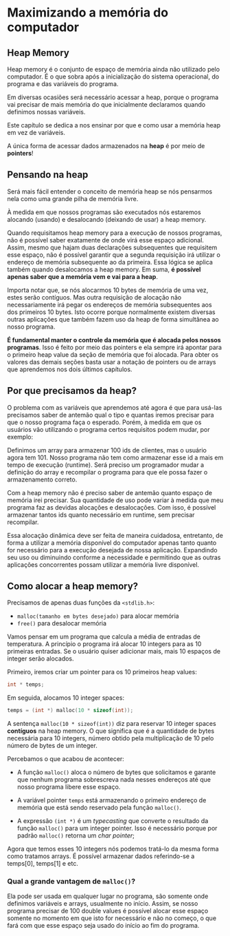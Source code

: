 # Maximizando a memória do computador

## Heap Memory

Heap memory é o conjunto de espaço de memória ainda não utilizado pelo computador. É o que sobra após a inicialização do sistema operacional, do programa e das variáveis do programa.

Em diversas ocasiões será necessário acessar a heap, porque o programa vai precisar de mais memória do que inicialmente declaramos quando definimos nossas variáveis.

Este capítulo se dedica a nos ensinar por que e como usar a memória heap em vez de variáveis.

A única forma de acessar dados armazenados na **heap** é por meio de **pointers**!

## Pensando na heap

Será mais fácil entender o conceito de memória heap se nós pensarmos nela como uma grande pilha de memória livre.

À medida em que nossos programas são executados nós estaremos alocando (usando) e desalocando (deixando de usar) a heap memory.

Quando requisitamos heap memory para a execução de nossos programas, não é possível saber exatamente de onde virá esse espaço adicional. Assim, mesmo que hajam duas declarações subsequentes que requisitem esse espaço, não é possível garantir que a segunda requisição irá utilizar o endereço de memória subsequente ao da primeira. Essa lógica se aplica também quando desalocamos a heap memory. Em suma, **é possível apenas saber que a memória vem e vai para a heap**.

Importa notar que, se nós alocarmos 10 bytes de memória de uma vez, estes serão contíguos. Mas outra requisição de alocação não necessariamente irá pegar os endereços de memória subsequentes aos dos primeiros 10 bytes. Isto ocorre porque normalmente existem diversas outras aplicações que também fazem uso da heap de forma simultânea ao nosso programa.

**É fundamental manter o controle da memória que é alocada pelos nossos programas**. Isso é feito por meio das pointers e ela sempre irá apontar para o primeiro heap value da seção de memória que foi alocada. Para obter os valores das demais seções basta usar a notação de pointers ou de arrays que aprendemos nos dois últimos capítulos.

## Por que precisamos da heap?

O problema com as variáveis que aprendemos até agora é que para usá-las precisamos saber de antemão qual o tipo e quantas iremos precisar para que o nosso programa faça o esperado. Porém, à medida em que os usuários vão utilizando o programa certos requisitos podem mudar, por exemplo:

Definimos um array para armazenar 100 ids de clientes, mas o usuário agora tem 101. Nosso programa não tem como armazenar esse id a mais em tempo de execução (runtime). Será preciso um programador mudar a definição do array e recompilar o programa para que ele possa fazer o armazenamento correto.

Com a heap memory não é preciso saber de antemão quanto espaço de memória irei precisar. Sua quantidade de uso pode variar à medida que meu programa faz as devidas alocações e desalocações. Com isso, é possível armazenar tantos ids quanto necessário em runtime, sem precisar recompilar.

Essa alocação dinâmica deve ser feita de maneira cuidadosa, entretanto, de forma a utilizar a memória disponível do computador apenas tanto quanto for necessário para a execução desejada de nossa aplicação. Expandindo seu uso ou diminuindo conforme a necessidade e permitindo que as outras aplicações concorrentes possam utilizar a memória livre disponível.

## Como alocar a heap memory?

Precisamos de apenas duas funções da `<stdlib.h>`:

- `malloc(tamanho em bytes desejado)` para alocar memória
- `free()` para desalocar memória

Vamos pensar em um programa que calcula a média de entradas de temperatura. A princípio o programa irá alocar 10 integers para as 10 primeiras entradas. Se o usuário quiser adicionar mais, mais 10 espaços de integer serão alocados.

Primeiro, iremos criar um pointer para os 10 primeiros heap values:

```C
int * temps;
```

Em seguida, alocamos 10 integer spaces:

```C
temps = (int *) malloc(10 * sizeof(int));
```

A sentença `malloc(10 * sizeof(int))` diz para reservar 10 integer spaces **contíguos** na heap memory. O que significa que é a quantidade de bytes necessária para 10 integers, número obtido pela multiplicação de 10 pelo número de bytes de um integer.

Percebamos o que acabou de acontecer:

- A função `malloc()` aloca o número de bytes que solicitamos e garante que nenhum programa sobrescreva nada nesses endereços até que nosso programa libere esse espaço.

- A variável pointer `temps` está armazenando o primeiro endereço de memória que está sendo reservado pela função `malloc()`.

- A expressão `(int *)` é um *typecasting* que converte o resultado da função `malloc()` para um integer pointer. Isso é necessário porque por padrão `malloc()` retorna um *char pointer*;

Agora que temos esses 10 integers nós podemos tratá-lo da mesma forma como tratamos arrays. É possível armazenar dados referindo-se a temps[0], temps[1] e etc.

### Qual a grande vantagem de `malloc()`?

Ela pode ser usada em qualquer lugar no programa, são somente onde definimos variáveis e arrays, usualmente no início. Assim, se nosso programa precisar de 100 double values é possível alocar esse espaço somente no momento em que isto for necessário e não no começo, o que fará com que esse espaço seja usado do início ao fim do programa.
